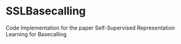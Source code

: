 # SSLBasecalling
Code Implementation for the paper Self-Supervised Representation Learning for Basecalling
